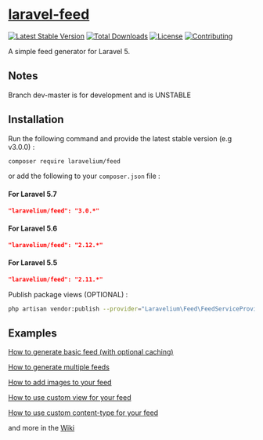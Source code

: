 # [laravel-feed](https://laravelium.com)

[![Latest Stable Version](https://poser.pugx.org/laravelium/feed/version.png)](https://packagist.org/packages/laravelium/feed) [![Total Downloads](https://poser.pugx.org/roumen/feed/d/total.png)](https://packagist.org/packages/laravelium/feed) [![License](https://img.shields.io/badge/license-MIT-blue.svg)](https://gitlab.com/Laravelium/Feed/blob/master/LICENSE) [![Contributing](https://img.shields.io/badge/PRs-welcome-blue.svg)](https://gitlab.com/Laravelium/Feed/blob/master/CONTRIBUTING.md)

A simple feed generator for Laravel 5.

## Notes

Branch dev-master is for development and is UNSTABLE

## Installation

Run the following command and provide the latest stable version (e.g v3.0.0) :

```bash
composer require laravelium/feed
```

or add the following to your `composer.json` file :

#### For Laravel 5.7
```json
"laravelium/feed": "3.0.*"
```

#### For Laravel 5.6
```json
"laravelium/feed": "2.12.*"
```

#### For Laravel 5.5
```json
"laravelium/feed": "2.11.*"
```

Publish package views (OPTIONAL) :

```bash
php artisan vendor:publish --provider="Laravelium\Feed\FeedServiceProvider"
```

## Examples

[How to generate basic feed (with optional caching)](https://gitlab.com/Laravelium/Feed/wikis/basic-feed)

[How to generate multiple feeds](https://gitlab.com/Laravelium/Feed/wikis/multiple-feeds)

[How to add images to your feed](https://gitlab.com/Laravelium/Feed/wikis/How-to-add-images-to-your-feed)

[How to use custom view for your feed](https://gitlab.com/Laravelium/Feed/wikis/How-to-use-custom-view)

[How to use custom content-type for your feed](https://gitlab.com/Laravelium/Feed/wikis/How-to-use-custom-content-type)

and more in the [Wiki](https://gitlab.com/Laravelium/Feed/wikis)
